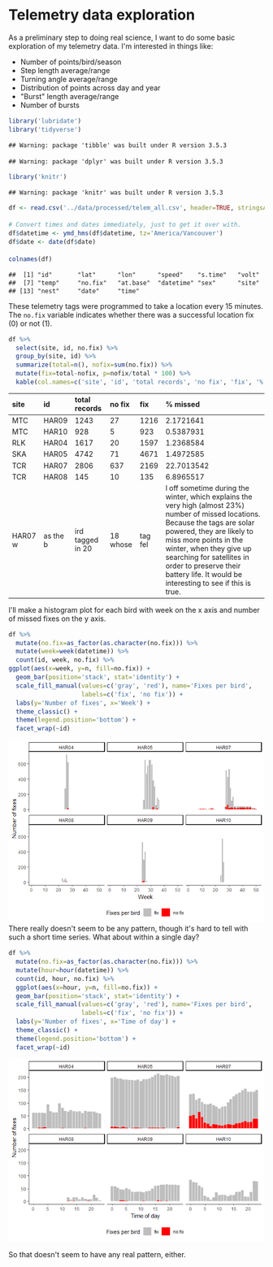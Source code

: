 Telemetry data exploration
================

As a preliminary step to doing real science, I want to do some basic exploration of my telemetry data. I'm interested in things like:

-   Number of points/bird/season
-   Step length average/range
-   Turning angle average/range
-   Distribution of points across day and year
-   "Burst" length average/range
-   Number of bursts

``` r
library('lubridate')
library('tidyverse')
```

    ## Warning: package 'tibble' was built under R version 3.5.3

    ## Warning: package 'dplyr' was built under R version 3.5.3

``` r
library('knitr')
```

    ## Warning: package 'knitr' was built under R version 3.5.3

``` r
df <- read.csv('../data/processed/telem_all.csv', header=TRUE, stringsAsFactors=FALSE)

# Convert times and dates immediately, just to get it over with.
df$datetime <- ymd_hms(df$datetime, tz='America/Vancouver')
df$date <- date(df$date)

colnames(df)
```

    ##  [1] "id"       "lat"      "lon"      "speed"    "s.time"   "volt"    
    ##  [7] "temp"     "no.fix"   "at.base"  "datetime" "sex"      "site"    
    ## [13] "nest"     "date"     "time"

These telemetry tags were programmed to take a location every 15 minutes. The `no.fix` variable indicates whether there was a successful location fix (0) or not (1).

``` r
df %>%
  select(site, id, no.fix) %>%
  group_by(site, id) %>%
  summarize(total=n(), nofix=sum(no.fix)) %>%
  mutate(fix=total-nofix, p=nofix/total * 100) %>%
  kable(col.names=c('site', 'id', 'total records', 'no fix', 'fix', '% missed'), align='l')
```

| site    | id       | total records    | no fix   | fix     | % missed                                                                                                                                                                                                                                                                                                                           |
|:--------|:---------|:-----------------|:---------|:--------|:-----------------------------------------------------------------------------------------------------------------------------------------------------------------------------------------------------------------------------------------------------------------------------------------------------------------------------------|
| MTC     | HAR09    | 1243             | 27       | 1216    | 2.1721641                                                                                                                                                                                                                                                                                                                          |
| MTC     | HAR10    | 928              | 5        | 923     | 0.5387931                                                                                                                                                                                                                                                                                                                          |
| RLK     | HAR04    | 1617             | 20       | 1597    | 1.2368584                                                                                                                                                                                                                                                                                                                          |
| SKA     | HAR05    | 4742             | 71       | 4671    | 1.4972585                                                                                                                                                                                                                                                                                                                          |
| TCR     | HAR07    | 2806             | 637      | 2169    | 22.7013542                                                                                                                                                                                                                                                                                                                         |
| TCR     | HAR08    | 145              | 10       | 135     | 6.8965517                                                                                                                                                                                                                                                                                                                          |
| HAR07 w | as the b | ird tagged in 20 | 18 whose | tag fel | l off sometime during the winter, which explains the very high (almost 23%) number of missed locations. Because the tags are solar powered, they are likely to miss more points in the winter, when they give up searching for satellites in order to preserve their battery life. It would be interesting to see if this is true. |

I'll make a histogram plot for each bird with week on the x axis and number of missed fixes on the y axis.

``` r
df %>%
  mutate(no.fix=as_factor(as.character(no.fix))) %>%
  mutate(week=week(datetime)) %>%
  count(id, week, no.fix) %>%
ggplot(aes(x=week, y=n, fill=no.fix)) +
  geom_bar(position='stack', stat='identity') +
  scale_fill_manual(values=c('gray', 'red'), name='Fixes per bird',
                    labels=c('fix', 'no fix')) +
  labs(y='Number of fixes', x='Week') +
  theme_classic() +
  theme(legend.position='bottom') +
  facet_wrap(~id)
```

![](20191204_telemetry_data_exploration_files/figure-markdown_github/unnamed-chunk-3-1.png) There really doesn't seem to be any pattern, though it's hard to tell with such a short time series. What about within a single day?

``` r
df %>%
  mutate(no.fix=as_factor(as.character(no.fix))) %>%
  mutate(hour=hour(datetime)) %>%
  count(id, hour, no.fix) %>%
  ggplot(aes(x=hour, y=n, fill=no.fix)) +
  geom_bar(position='stack', stat='identity') +
  scale_fill_manual(values=c('gray', 'red'), name='Fixes per bird',
                    labels=c('fix', 'no fix')) +
  labs(y='Number of fixes', x='Time of day') +
  theme_classic() +
  theme(legend.position='bottom') +
  facet_wrap(~id)
```

![](20191204_telemetry_data_exploration_files/figure-markdown_github/unnamed-chunk-4-1.png)

So that doesn't seem to have any real pattern, either.
